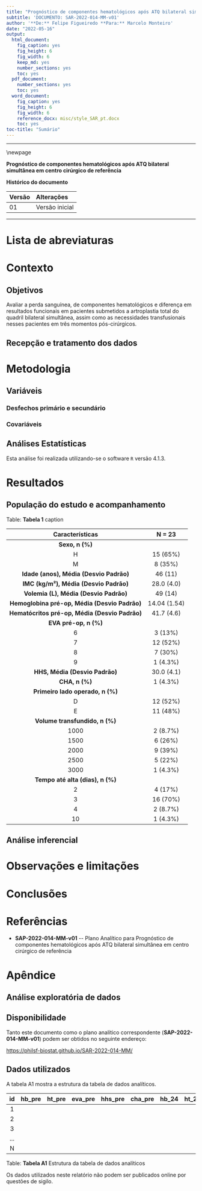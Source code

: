```yaml
---
title: "Prognóstico de componentes hematológicos após ATQ bilateral simultânea em centro cirúrgico de referência"
subtitle: 'DOCUMENTO: SAR-2022-014-MM-v01'
author: '**De:** Felipe Figueiredo **Para:** Marcelo Monteiro'
date: "2022-05-16"
output:
  html_document:
    fig_caption: yes
    fig_height: 6
    fig_width: 6
    keep_md: yes
    number_sections: yes
    toc: yes
  pdf_document:
    number_sections: yes
    toc: yes
  word_document:
    fig_caption: yes
    fig_height: 6
    fig_width: 6
    reference_docx: misc/style_SAR_pt.docx
    toc: yes
toc-title: "Sumário"
---
```




---

\newpage

**Prognóstico de componentes hematológicos após ATQ bilateral simultânea em centro cirúrgico de referência**

**Histórico do documento**


|Versão |Alterações     |
|:------|:--------------|
|01     |Versão inicial |



---

# Lista de abreviaturas

# Contexto

## Objetivos

Avaliar a perda sanguínea, de componentes hematológicos e diferença em resultados funcionais em pacientes submetidos a artroplastia total do quadril bilateral simultânea, assim como as necessidades transfusionais nesses pacientes em três momentos pós-cirúrgicos.

## Recepção e tratamento dos dados

# Metodologia

## Variáveis

### Desfechos primário e secundário

### Covariáveis

## Análises Estatísticas

Esta análise foi realizada utilizando-se o software `R` versão 4.1.3.

# Resultados

## População do estudo e acompanhamento


Table: **Tabela 1** caption

|              **Características**               |  **N = 23**  |
|:----------------------------------------------:|:------------:|
|                __Sexo, n (%)__                 |              |
|                       H                        |   15 (65%)   |
|                       M                        |   8 (35%)    |
|    __Idade (anos), Média (Desvio Padrão)__     |   46 (11)    |
|     __IMC (kg/m²), Média (Desvio Padrão)__     |  28.0 (4.0)  |
|     __Volemia (L), Média (Desvio Padrão)__     |   49 (14)    |
| __Hemoglobina pré-op, Média (Desvio Padrão)__  | 14.04 (1.54) |
| __Hematócritos pré-op, Média (Desvio Padrão)__ |  41.7 (4.6)  |
|             __EVA pré-op, n (%)__              |              |
|                       6                        |   3 (13%)    |
|                       7                        |   12 (52%)   |
|                       8                        |   7 (30%)    |
|                       9                        |   1 (4.3%)   |
|         __HHS, Média (Desvio Padrão)__         |  30.0 (4.1)  |
|                 __CHA, n (%)__                 |   1 (4.3%)   |
|        __Primeiro lado operado, n (%)__        |              |
|                       D                        |   12 (52%)   |
|                       E                        |   11 (48%)   |
|         __Volume transfundido, n (%)__         |              |
|                      1000                      |   2 (8.7%)   |
|                      1500                      |   6 (26%)    |
|                      2000                      |   9 (39%)    |
|                      2500                      |   5 (22%)    |
|                      3000                      |   1 (4.3%)   |
|        __Tempo até alta (dias), n (%)__        |              |
|                       2                        |   4 (17%)    |
|                       3                        |   16 (70%)   |
|                       4                        |   2 (8.7%)   |
|                       10                       |   1 (4.3%)   |



## Análise inferencial



# Observações e limitações

# Conclusões

# Referências

- **SAP-2022-014-MM-v01** -- Plano Analítico para Prognóstico de componentes hematológicos após ATQ bilateral simultânea em centro cirúrgico de referência

# Apêndice

## Análise exploratória de dados



## Disponibilidade

Tanto este documento como o plano analítico correspondente (**SAP-2022-014-MM-v01**) podem ser obtidos no seguinte endereço:

<!-- Este documento pode ser obtido no seguinte endereço: -->

<https://philsf-biostat.github.io/SAR-2022-014-MM/>

<!-- O cliente solicitou que esta análise seja mantida confidencial. -->
<!-- Tanto este documento como o plano analítico correspondente (**SAP-2022-014-MM-v01**) portanto não foram publicados online e apenas o título e o ano da análise foram incluídas no portfólio do consultor. -->
<!-- O portfólio pode ser visto em: -->

<!-- <https://philsf-biostat.github.io/> -->

## Dados utilizados

A tabela A1 mostra a estrutura  da tabela de dados analíticos.


| id  | hb_pre | ht_pre | eva_pre | hhs_pre | cha_pre | hb_24 | ht_24 | cha_24 | vol_24 | eva_24 | perda_hb_24 | perda_sang_24 | hb_48 | ht_48 | cha_48 | vol_48 | eva_48 | perda_hb_48 | perda_sang_48 | hhs_6s |
|:---:|:------:|:------:|:-------:|:-------:|:-------:|:-----:|:-----:|:------:|:------:|:------:|:-----------:|:-------------:|:-----:|:-----:|:------:|:------:|:------:|:-----------:|:-------------:|:------:|
|  1  |        |        |         |         |         |       |       |        |        |        |             |               |       |       |        |        |        |             |               |        |
|  2  |        |        |         |         |         |       |       |        |        |        |             |               |       |       |        |        |        |             |               |        |
|  3  |        |        |         |         |         |       |       |        |        |        |             |               |       |       |        |        |        |             |               |        |
| ... |        |        |         |         |         |       |       |        |        |        |             |               |       |       |        |        |        |             |               |        |
|  N  |        |        |         |         |         |       |       |        |        |        |             |               |       |       |        |        |        |             |               |        |

Table: **Tabela A1** Estrutura da tabela de dados analíticos

Os dados utilizados neste relatório não podem ser publicados online por questões de sigilo.
